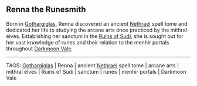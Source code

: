 ## Renna the Runesmith

Born in [Gothargiglas](../Places/Gothargiglas.md), Renna discovered an ancient [Nethrael](Nethrael.md) spell tome and dedicated her life to studying the arcane arts once practiced by the mithral elves. Establishing her sanctum in the [Ruins of Sudi](../Places/Ruins%20of%20Sudi.md), she is sought out for her vast knowledge of runes and their relation to the menhir portals throughout [Darkmoon Vale](../Places/Darkmoon%20Vale.md).


---
TAGS: [Gothargiglas](../Places/Gothargiglas.md) | Renna | ancient [Nethrael](Nethrael.md) spell tome | arcane arts | mithral elves | Ruins of Sudi | sanctum | runes | menhir portals | Darkmoon Vale

